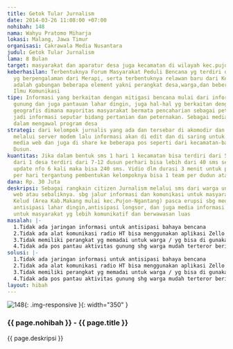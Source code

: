 ```yaml
---
title: Getok Tular Jurnalism
date: 2014-03-26 11:08:00 +07:00
nohibah: 148
nama: Wahyu Pratomo Miharja
lokasi: Malang, Jawa Timur
organisasi: Cakrawala Media Nusantara
judul: Getok Tular Jurnalism
lama: 8 Bulan
target: masyarakat dan aparatur desa juga kecamatan di wilayah kec.pujon-Ngantang
keberhasilan: Terbentuknya Forum Masyarakat Peduli Bencana yg terdiri dari Relawan
  yg berpengalaman dari Merapi, serta terbentuknya relawan baru dari Kelud yg anggotanya
  adalah gabungan beberapa element yakni perangkat desa,warga,dan beberapa SDM lulusan
  Ilmu Komunikasi
tipe: Informasi yang berkaitan dengan mitigasi bencana mulai dari informasi cuaca,aktivitas
  gunung dan juga pantauan lahar dingin, juga hal-hal yg berkaitan dengan kondisi
  geografis dimana mayoritas masyarakat bermata pencaharian sebagai petani dan peternak
  jadi informasi seputar bidang pertanian dan peternakan. Sebagai media yang berperan
  dalam mengawal program desa
strategi: dari kelompok jurnalis yang ada dan tersebar di akomodir dan di tampung
  melalui server modem lalu informasi akan di edit dan di saring untuk di share di
  media web dan juga di share ke beberapa pos seperti dari kecamatan-balai desa-Balai
  Dusun.
kuantitas: Jika dalam bentuk sms 1 hari 1 kecamatan bisa terdiri dari 5-7 desa 7 -
  dari 1 desa terdiri dari 7-12 dusun perhari bisa lebih dari 40 sms sekali info jika
  update nfo 6 kali maka bisa 240 sms. Vidio dlm durasi 3 menit untuk prodiktivitas
  per hari tergantung pembentukan kelompoknya bisa 1 team per dudun atau per desa
dana: Rp. 30 Juta
deskripsi: Sebagai rangkain citizen Jurnalism melalui sms dari warga untuk naik melalui
  web atau sebaliknya. sbg jalur informasi dan komunikasi untuk masyarakat di lereng
  Kelud (Area Kab.Makang mulai kec.Pujon-Ngantang) pasca erupsi sbg media informasi
  antisipasi lahar dingin,antisipasi longsor, dan juga media informasi Agro dan Ternak.
  untuk masyarakat yg lebih komunikatif dan berwawasan luas
masalah: |-
  1.Tidak ada jaringan informasi untuk antisipasi bahaya bencana
  2.Tidak ada alat komunikasi radio HT bisa menggunakan aplikasi Zello namun jaringan susah dan tidak smua warga menggunakan HP berbasis android
  3.Tidak memiliki perangkat yg memadai untuk warga / yg bisa di gunakan sbg sarana kepentingan public
  4.Tidak ada pos pantau aktivitas gunung shg warga mudah terteror berita-berita yg meresahkan krn tdk adanya pusat informasi dan komunikasi yg jelas.
solusi: |-
  1.Tidak ada jaringan informasi untuk antisipasi bahaya bencana
  2.Tidak ada alat komunikasi radio HT bisa menggunakan aplikasi Zello namun jaringan susah dan tidak smua warga menggunakan HP berbasis android
  3.Tidak memiliki perangkat yg memadai untuk warga / yg bisa di gunakan sbg sarana kepentingan public
  4.Tidak ada pos pantau aktivitas gunung shg warga mudah terteror berita-berita yg meresahkan krn tdk adanya pusat informasi dan komunikasi yg jelas.
layout: hibah
---
```


![148](/static/img/hibahcms/148.png){: .img-responsive }{: width="350" }

### {{ page.nohibah }} - {{ page.title }}

{{ page.deskripsi }}

